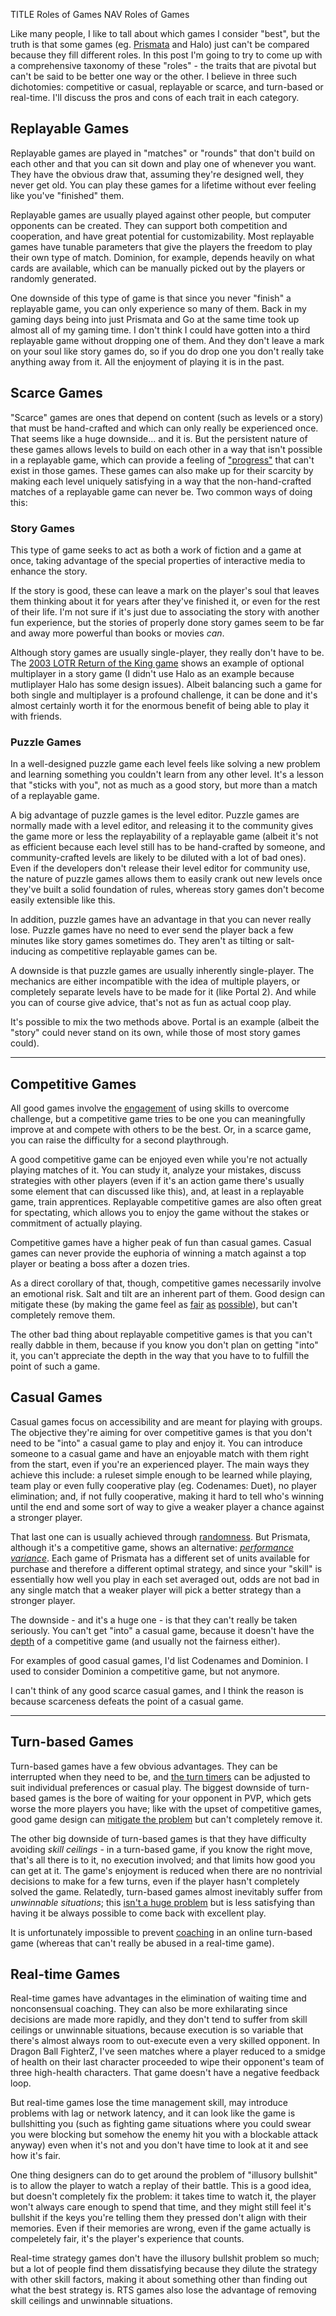 TITLE Roles of Games
NAV Roles of Games

Like many people, I like to tall about which games I consider "best", but the truth is that some games (eg. [Prismata](/reviews/prismata) and Halo) just can't be compared because they fill different roles. In this post I'm going to try to come up with a comprehensive taxonomy of these "roles" - the traits that are pivotal but can't be said to be better one way or the other. I believe in three such dichotomies: competitive or casual, replayable or scarce, and turn-based or real-time. I'll discuss the pros and cons of each trait in each category.

## Replayable Games

Replayable games are played in "matches" or "rounds" that don't build on each other and that you can sit down and play one of whenever you want. They have the obvious draw that, assuming they're designed well, they never get old. You can play these games for a lifetime without ever feeling like you've "finished" them.

Replayable games are usually played against other people, but computer opponents can be created. They can support both competition and cooperation, and have great potential for customizability. Most replayable games have tunable parameters that give the players the freedom to play their own type of match. Dominion, for example, depends heavily on what cards are available, which can be manually picked out by the players or randomly generated.

One downside of this type of game is that since you never "finish" a replayable game, you can only experience so many of them. Back in my gaming days being into just Prismata and Go at the same time took up almost all of my gaming time. I don't think I could have gotten into a third replayable game without dropping one of them. And they don't leave a mark on your soul like story games do, so if you do drop one you don't really take anything away from it. All the enjoyment of playing it is in the past.

## Scarce Games

"Scarce" games are ones that depend on content (such as levels or a story) that must be hand-crafted and which can only really be experienced once. That seems like a huge downside... and it is. But the persistent nature of these games allows levels to build on each other in a way that isn't possible in a replayable game, which can provide a feeling of ["progress"](/protagonism/emotions) that can't exist in those games. These games can also make up for their scarcity by making each level uniquely satisfying in a way that the non-hand-crafted matches of a replayable game can never be. Two common ways of doing this:

<div class="indent">

### Story Games

This type of game seeks to act as both a work of fiction and a game at once, taking advantage of the special properties of interactive media to enhance the story.

If the story is good, these can leave a mark on the player's soul that leaves them thinking about it for years after they've finished it, or even for the rest of their life. I'm not sure if it's just due to associating the story with another fun experience, but the stories of properly done story games seem to be far and away more powerful than books or movies *can*.

Although story games are usually single-player, they really don't have to be. The [2003 LOTR Return of the King game](https://en.wikipedia.org/wiki/The_Lord_of_the_Rings:_The_Return_of_the_King_(video_game)) shows an example of optional multiplayer in a story game (I didn't use Halo as an example because mutliplayer Halo has some design issues). Albeit balancing such a game for both single and multiplayer is a profound challenge, it can be done and it's almost certainly worth it for the enormous benefit of being able to play it with friends.

### Puzzle Games

In a well-designed puzzle game each level feels like solving a new problem and learning something you couldn't learn from any other level. It's a lesson that "sticks with you", not as much as a good story, but more than a match of a replayable game.

A big advantage of puzzle games is the level editor. Puzzle games are normally made with a level editor, and releasing it to the community gives the game more or less the replayability of a replayable game (albeit it's not as efficient because each level still has to be hand-crafted by someone, and community-crafted levels are likely to be diluted with a lot of bad ones). Even if the developers don't release their level editor for community use, the nature of puzzle games allows them to easily crank out new levels once they've built a solid foundation of rules, whereas story games don't become easily extensible like this.

In addition, puzzle games have an advantage in that you can never really lose. Puzzle games have no need to ever send the player back a few minutes like story games sometimes do. They aren't as tilting or salt-inducing as competitive replayable games can be.

A downside is that puzzle games are usually inherently single-player. The mechanics are either incompatible with the idea of multiple players, or completely separate levels have to be made for it (like Portal 2). And while you can of course give advice, that's not as fun as actual coop play.
	
</div>

It's possible to mix the two methods above. Portal is an example (albeit the "story" could never stand on its own, while those of most story games could).

---

## Competitive Games

All good games involve the [engagement](/protagonism/emotions) of using skills to overcome challenge, but a competitive game tries to be one you can meaningfully improve at and compete with others to be the best. Or, in a scarce game, you can raise the difficulty for a second playthrough.

A good competitive game can be enjoyed even while you're not actually playing matches of it. You can study it, analyze your mistakes, discuss strategies with other players (even if it's an action game there's usually some element that can discussed like this), and, at least in a replayable game, train apprentices. Replayable competitive games are also often great for spectating, which allows you to enjoy the game without the stakes or commitment of actually playing.

Competitive games have a higher peak of fun than casual games. Casual games can never provide the euphoria of winning a match against a top player or beating a boss after a dozen tries.

As a direct corollary of that, though, competitive games necessarily involve an emotional risk. Salt and tilt are an inherent part of them. Good design can mitigate these (by making the game feel as [fair](punishment) [as](trial_and_error) [possible](cheap_difficulty)), but can't completely remove them.

The other bad thing about replayable competitive games is that you can't really dabble in them, because if you know you don't plan on getting "into" it, you can't appreciate the depth in the way that you have to to fulfill the point of such a game.

## Casual Games

Casual games focus on accessibility and are meant for playing with groups. The objective they're aiming for over competitive games is that you don't need to be "into" a casual game to play and enjoy it. You can introduce someone to a casual game and have an enjoyable match with them right from the start, even if you're an experienced player. The main ways they achieve this include: a ruleset simple enough to be learned while playing, team play or even fully cooperative play (eg. Codenames: Duet), no player elimination; and, if not fully cooperative, making it hard to tell who's winning until the end and some sort of way to give a weaker player a chance against a stronger player.

That last one can is usually achieved through [randomness](rng). But Prismata, although it's a competitive game, shows an alternative: [*performance variance*](deterministic_variety). Each game of Prismata has a different set of units available for purchase and therefore a different optimal strategy, and since your "skill" is essentially how well you play in each set averaged out, odds are not bad in any single match that a weaker player will pick a better strategy than a stronger player.

The downside - and it's a huge one - is that they can't really be taken seriously. You can't get "into" a casual game, because it doesn't have the [depth](depth) of a competitive game (and usually not the fairness either).

For examples of good casual games, I'd list Codenames and Dominion. I used to consider Dominion a competitive game, but not anymore.

I can't think of any good scarce casual games, and I think the reason is because scarceness defeats the point of a casual game.

---

## Turn-based Games

Turn-based games have a few obvious advantages. They can be interrupted when they need to be, and [the turn timers](turn_timers) can be adjusted to suit individual preferences or casual play. The biggest downside of turn-based games is the bore of waiting for your opponent in PVP, which gets worse the more players you have; like with the upset of competitive games, good game design can [mitigate the problem](turn_waiting) but can't completely remove it.

The other big downside of turn-based games is that they have difficulty avoiding *skill ceilings* - in a turn-based game, if you know the right move, that's all there is to it, no execution involved; and that limits how good you can get at it. The game's enjoyment is reduced when there are no nontrivial decisions to make for a few turns, even if the player hasn't completely solved the game. Relatedly, turn-based games almost inevitably suffer from *unwinnable situations*; this [isn't a huge problem](feedback_loops) but is less satisfying than having it be always possible to come back with excellent play.

It is unfortunately impossible to prevent [coaching](/protagonism/coaching) in an online turn-based game (whereas that can't really be abused in a real-time game).

## Real-time Games

Real-time games have advantages in the elimination of waiting time and nonconsensual coaching. They can also be more exhilarating since decisions are made more rapidly, and they don't tend to suffer from skill ceilings or unwinnable situations, because execution is so variable that there's almost always room to out-execute even a very skilled opponent. In Dragon Ball FighterZ, I've seen matches where a player reduced to a smidge of health on their last character proceeded to wipe their opponent's team of three high-health characters. That game doesn't have a negative feedback loop.

But real-time games lose the time management skill, may introduce problems with lag or network latency, and it can look like the game is bullshitting you (such as fighting game situations where you could swear you were blocking but somehow the enemy hit you with a blockable attack anyway) even when it's not and you don't have time to look at it and see how it's fair.

One thing designers can do to get around the problem of "illusory bullshit" is to allow the player to watch a replay of their battle. This is a good idea, but doesn't completely fix the problem: it takes time to watch it, the player won't always care enough to spend that time, and they might still feel it's bullshit if the keys you're telling them they pressed don't align with their memories. Even if their memories are wrong, even if the game actually is compeletely fair, it's the player's experience that counts.

Real-time strategy games don't have the illusory bullshit problem so much; but a lot of people find them dissatisfying because they dilute the strategy with other skill factors, making it about something other than finding out what the best strategy is. RTS games also lose the advantage of removing skill ceilings and unwinnable situations.

<!--
Skill types:
	Reading (Go, Chess)
	Strategic intuition (Prismata, Dominion, Go)
	Time management (turn-based games)
	Risk weighing (Samurai Spirit, Poker, CCGs)
	Understanding (forced on all puzzle games)
	Quick thinking (almost anything actually)
	Instinct training / reacting properly (Sekiro, CI)

	What about tactics in shooter games? Like minimizing exposure?
-->
